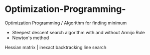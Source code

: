 # Optimization-Programming-
Optimization Programming / Algorithm for finding minimum 


- Steepest descent search algorithm with and without Armijo Rule 
- Newton's method 

Hessian matrix | inexact backtracking line search 

